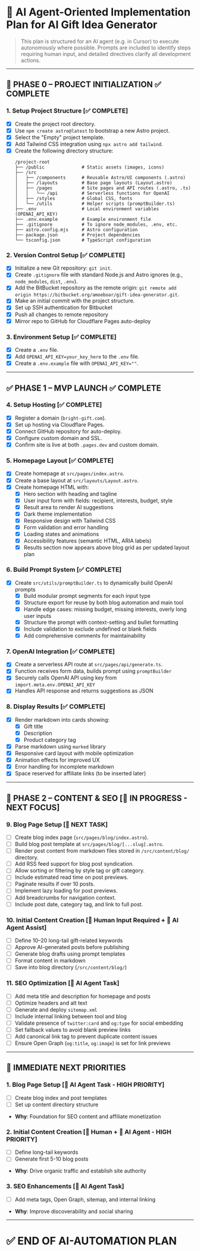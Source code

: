 # 🤖 AI Agent-Oriented Implementation Plan for AI Gift Idea Generator

> This plan is structured for an AI agent (e.g. in Cursor) to execute autonomously where possible. 
> Prompts are included to identify steps requiring human input, and detailed directives clarify all development actions.

---

## 🚀 PHASE 0 – PROJECT INITIALIZATION ✅ COMPLETE

### 1. Setup Project Structure [✅ COMPLETE]
- [x] Create the project root directory.
- [x] Use `npm create astro@latest` to bootstrap a new Astro project.
- [x] Select the "Empty" project template.
- [x] Add Tailwind CSS integration using `npx astro add tailwind`.
- [x] Create the following directory structure:
  ```
  /project-root
  ├── /public              # Static assets (images, icons)
  ├── /src
  │   ├── /components      # Reusable Astro/UI components (.astro)
  │   ├── /layouts         # Base page layouts (Layout.astro)
  │   ├── /pages           # Site pages and API routes (.astro, .ts)
  │   │   └── /api         # Serverless functions for OpenAI
  │   ├── /styles          # Global CSS, fonts
  │   └── /utils           # Helper scripts (promptBuilder.ts)
  ├── .env                 # Local environment variables (OPENAI_API_KEY)
  ├── .env.example         # Example environment file
  ├── .gitignore           # To ignore node_modules, .env, etc.
  ├── astro.config.mjs     # Astro configuration
  ├── package.json         # Project dependencies
  └── tsconfig.json        # TypeScript configuration
  ```

### 2. Version Control Setup [✅ COMPLETE]
- [x] Initialize a new Git repository: `git init`.
- [x] Create `.gitignore` file with standard Node.js and Astro ignores (e.g., `node_modules`, `dist`, `.env`).
- [x] Add the BitBucket repository as the remote origin: `git remote add origin https://bitbucket.org/amoeboar/gift-idea-generator.git`.
- [x] Make an initial commit with the project structure.
- [x] Set up SSH authentication for Bitbucket
- [x] Push all changes to remote repository
- [x] Mirror repo to GitHub for Cloudflare Pages auto-deploy

### 3. Environment Setup [✅ COMPLETE]
- [x] Create a `.env` file.
- [x] Add `OPENAI_API_KEY=your_key_here` to the `.env` file.
- [x] Create a `.env.example` file with `OPENAI_API_KEY=""`.

---

## ✅ PHASE 1 – MVP LAUNCH ✅ COMPLETE

### 4. Setup Hosting [✅ COMPLETE]
- [x] Register a domain (`bright-gift.com`).
- [x] Set up hosting via Cloudflare Pages.
- [x] Connect GitHub repository for auto-deploy.
- [x] Configure custom domain and SSL.
- [x] Confirm site is live at both `.pages.dev` and custom domain.

### 5. Homepage Layout [✅ COMPLETE]
- [x] Create homepage at `src/pages/index.astro`.
- [x] Create a base layout at `src/layouts/Layout.astro`.
- [x] Create homepage HTML with:
  - [x] Hero section with heading and tagline
  - [x] User input form with fields: recipient, interests, budget, style
  - [x] Result area to render AI suggestions
  - [x] Dark theme implementation
  - [x] Responsive design with Tailwind CSS
  - [x] Form validation and error handling
  - [x] Loading states and animations
  - [x] Accessibility features (semantic HTML, ARIA labels)
  - [x] Results section now appears above blog grid as per updated layout plan

### 6. Build Prompt System [✅ COMPLETE]
- [x] Create `src/utils/promptBuilder.ts` to dynamically build OpenAI prompts
  - [x] Build modular prompt segments for each input type
  - [x] Structure export for reuse by both blog automation and main tool
  - [x] Handle edge cases: missing budget, missing interests, overly long user inputs
  - [x] Structure the prompt with context-setting and bullet formatting
  - [x] Include validation to exclude undefined or blank fields
  - [x] Add comprehensive comments for maintainability

### 7. OpenAI Integration [✅ COMPLETE]
- [x] Create a serverless API route at `src/pages/api/generate.ts`.
- [x] Function receives form data, builds prompt using `promptBuilder`
- [x] Securely calls OpenAI API using key from `import.meta.env.OPENAI_API_KEY`
- [x] Handles API response and returns suggestions as JSON

### 8. Display Results [✅ COMPLETE]
- [x] Render markdown into cards showing:
  - [x] Gift title
  - [x] Description
  - [x] Product category tag
- [x] Parse markdown using `marked` library
- [x] Responsive card layout with mobile optimization
- [x] Animation effects for improved UX
- [x] Error handling for incomplete markdown
- [x] Space reserved for affiliate links (to be inserted later)

---

## 📝 PHASE 2 – CONTENT & SEO [🔄 IN PROGRESS - NEXT FOCUS]

### 9. Blog Page Setup [🔄 NEXT TASK]
- [ ] Create blog index page (`src/pages/blog/index.astro`).
- [ ] Build blog post template at `src/pages/blog/[...slug].astro`.
- [ ] Render post content from markdown files stored in `/src/content/blog/` directory.
- [ ] Add RSS feed support for blog post syndication.
- [ ] Allow sorting or filtering by style tag or gift category.
- [ ] Include estimated read time on post previews.
- [ ] Paginate results if over 10 posts.
- [ ] Implement lazy loading for post previews.
- [ ] Add breadcrumbs for navigation context.
- [ ] Include post date, category tag, and link to full post.

### 10. Initial Content Creation [🔧 Human Input Required + 🤖 AI Agent Assist]
- [ ] Define 10–20 long-tail gift-related keywords
- [ ] Approve AI-generated posts before publishing
- [ ] Generate blog drafts using prompt templates
- [ ] Format content in markdown
- [ ] Save into blog directory (`/src/content/blog/`)

### 11. SEO Optimization [🤖 AI Agent Task]
- [ ] Add meta title and description for homepage and posts
- [ ] Optimize headers and alt text
- [ ] Generate and deploy `sitemap.xml`
- [ ] Include internal linking between tool and blog
- [ ] Validate presence of `twitter:card` and `og:type` for social embedding
- [ ] Set fallback values to avoid blank preview links
- [ ] Add canonical link tag to prevent duplicate content issues
- [ ] Ensure Open Graph (`og:title`, `og:image`) is set for link previews

---

## 🎯 IMMEDIATE NEXT PRIORITIES

### 1. **Blog Page Setup** [🤖 AI Agent Task - HIGH PRIORITY]
- [ ] Create blog index and post templates
- [ ] Set up content directory structure
- **Why**: Foundation for SEO content and affiliate monetization

### 2. **Initial Content Creation** [🔧 Human + 🤖 AI Agent - HIGH PRIORITY]
- [ ] Define long-tail keywords
- [ ] Generate first 5-10 blog posts
- **Why**: Drive organic traffic and establish site authority

### 3. **SEO Enhancements** [🤖 AI Agent Task]
- [ ] Add meta tags, Open Graph, sitemap, and internal linking
- **Why**: Improve discoverability and social sharing

---

# ✅ END OF AI-AUTOMATION PLAN